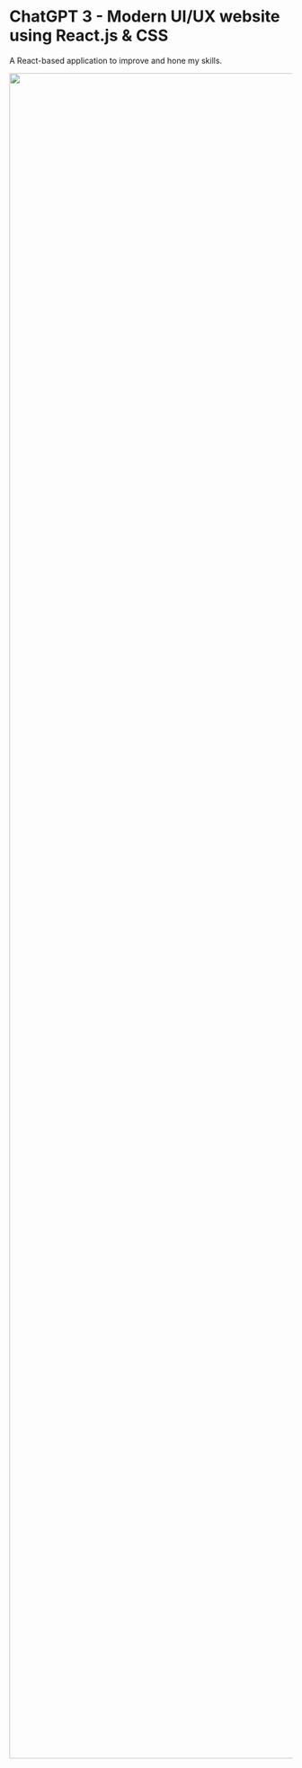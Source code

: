 # ChatGPT 3 - Modern UI/UX website using React.js & CSS

A React-based application to improve and hone my skills.

<img src="https://github.com/uralaleksandr/ChatGPT3_Showcace-React-CSS/blob/master/public/demo.gif" width="3000" />
